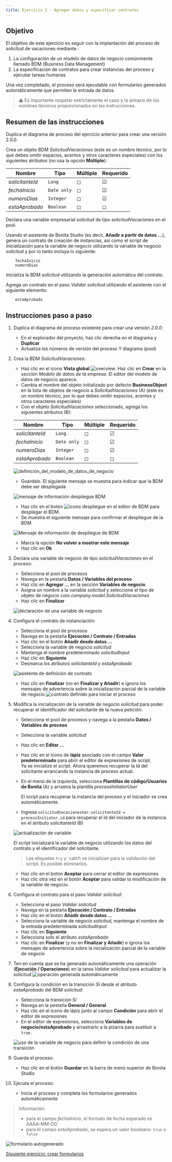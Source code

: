 ```yaml
---
title: Ejercicio 2 - Agregar datos y especificar contratos
---
```


## Objetivo

El objetivo de este ejercicio es seguir con la implantación del proceso de solicitud de vacaciones mediante :

1. La configuración de un modelo de datos de negocio comúnmente llamado BDM (Business Data Management)
1. La especificación de contratos para crear instancias del proceso y ejecutar tareas humanas

Una vez completado, el proceso será ejecutable con formularios generados automáticamente que permiten la entrada de datos.

> ⚠ Es importante respetar estrictamente el caso y la sintaxis de los nombres técnicos proporcionados en las instrucciones.

## Resumen de las instrucciones

Duplica el diagrama de proceso del ejercicio anterior para crear una versión 2.0.0.

Crea un objeto BDM *SolicitudVacaciones* (este es un nombre técnico, por lo que debes omitir espacios, acentos y otros caracteres especiales) con los siguientes atributos (no usa la opción **Múltiple**):

Nombre | Tipo | Múltiple | Requerido
--- | ---- | -------- | -----------
*solicitanteId* | `Long` | ◻ | ☑
*fechaInicio* | `Date only` | ◻ | ☑
*numeroDias* | `Integer` | ◻ | ☑
*estaAprobado* | `Boolean` | ◻ | ◻

Declara una variable empresarial *solicitud* de tipo *solicitudVacaciones* en el pool.

Usando el asistente de Bonita Studio (es decir, **Añadir a partir de datos ...**), genera un contrato de creación de instancias, así como el script de inicialización para la variable de negocio utilizando la variable de negocio *solicitud* y por lo tanto incluya lo siguiente:

        fechaInicio
        numeroDias

Inicializa la BDM *solicitud* utilizando la generación automática del contrato.

Agrega un contrato en el paso *Validar solicitud* utilizando el asistente con el siguiente elemento:

        estaAprobado

## Instrucciones paso a paso

1. Duplica el diagrama de proceso existente para crear una versión *2.0.0*:
   - En el explorador del proyecto, haz clic derecha en el diagrama y  **Duplicar**
   - Actualiza los números de versión del proceso Y diagrama (pool)
1. Crea la BDM *SolicitudVacaciones*:
   - Haz clic en el icono **Vista global** ![overview](images/ex02/ex2_13.png). Haz clic en **Crear** en la sección *Modelo de datos de la empresa*. 
   El editor del modelo de datos de negocio aparece.   
   - Cambia el nombre del objeto initializado por defecto **BusinessObject** en la lista de objetos de negocio a *SolicitudVacaciones* (A) (este es un nombre técnico, por lo que debes omitir espacios, acentos y otros caracteres especiales)
   - Con el objeto *SolicitudVacaciones* seleccionado, agrega los siguientes atributos (B):

    Nombre | Tipo | Múltiple | Requerido
    --- | ---- | -------- | -----------
    *solicitanteId* | `Long` | ◻ | ☑
    *fechaInicio* | `Date only` | ◻ | ☑
    *numeroDias* | `Integer` | ◻ | ☑
    *estaAprobado* | `Boolean` | ◻ | ◻

    ![definición_del_modelo_de_datos_de_negocio](images/ex02/ex2_01.png)
    
   - Guardalo. El siguiente mensaje se muestra para indicar que la BDM debe ser desplegada
   
   ![mensaje de información despliegue BDM](images/ex02/ex2_09.png)
   
   - Haz clic en el botón ![icono despliegue](images/ex02/ex2_11.png) en el editor de BDM para desplegar el BDM.
   - Se muestra el siguiente mensaje para confirmar el despliegue de la BDM
    
    ![Mensaje de información de despliegue de BDM](images/ex02/ex2_10.png)
    
   - Marca la opción **No volver a mostrar este mensaje**
   - Haz clic en **Ok**
 
1. Declara una variable de negocio de tipo *solicitudVacaciones* en el proceso:
   - Selecciona el pool de procesos
   - Navega en la pestaña **Datos / Variables del proceso**
   - Haz clic en **Agregar ...** en la sección **Variables de negocio**
   - Asigna un nombre a la variable *solicitud* y seleccione el tipo de objeto de negocio *com.company.model.SolicitudVacaciones*
   - Haz clic en **Finalizar**
   
   ![déclaración de una variable de negocio](images/ex02/ex2_02.png)
   
1. Configura el contrato de instanciación:
   - Selecciona el pool de procesos
   - Navega en la pestaña **Ejecución / Contrato / Entradas**
   - Haz clic en el botón **Añadir desde datos ...**
   - Selecciona la variable de negocio *solicitud*
   - Mantenga el nombre predeterminado *solicitudInput*
   - Haz clic en **Siguiente**
   - Desmarca los atributos *solicitanteId* y *estaAprobado*
   
   ![asistente de definición de contrato](images/ex02/ex2_03.png)
   
   - Haz clic en **Finalizar** (no en **Finalizar y Añadir**) e ignora los mensajes de advertencia sobre la inicialización parcial de la variable de negocio
    ![contrato definido para iniciar el proceso](images/ex02/ex2_04.png)
   
1. Modifica la inicialización de la variable de negocio *solicitud* para poder recuperar el identificador del solicitante de la nueva petición:
   - Selecciona el pool de procesos y navega a la pestaña **Datos / Variables de proceso**
   - Selecciona la variable *solicitud*
   - Haz clic en **Editar ...**
   - Haz clic en el icono de **lápiz** asociado con el campo **Valor predeterminado** para abrir el editor de expresiones de script.  
   Ya se inicializó el script.
   Ahora queremos recuperar la Id del solicitante arrancando la instancia de proceso actual.
   
   - En el menú de la izquierda, selecciona **Plantillas de código/Usuarios de Bonita** (A) y arrastra la plantilla *processInitiatorUser*  
     
      El script para recuperar la instancia del proceso y el iniciador se crea automáticamente.
   - Ingresa `solicitudVacacionesVar.solicitanteId = processInitiator.id` para recuperar el Id del iniciador de la instancia en el atributo *solicitanteId* (B)

    ![actualización de variable](images/ex02/ex2_12.png)
   
   El script inicializará la variable de negocio utilizando los datos del contrato y el identificador del solicitante. 
   
   > Las etiquetas `try` y `catch se inicializan para la validación del script. Es posible eliminarlos.

    - Haz clic en el botón **Aceptar** para cerrar el editor de expresiones
    - Haz clic otra vez en el botón **Aceptar** para validar la modificación de la variable de negocio. 
   
1. Configura el contrato para el paso *Validar solicitud*:
    - Selecciona el paso *Validar solicitud*
    - Navega en la pestaña **Ejecución / Contrato / Entradas**
    - Haz clic en el botón **Añadir desde datos ...**
    - Selecciona la variable de negocio *solicitud*, mantenga el nombre de la entrada predeterminada *solicitudInput*
    - Haz clic en **Siguiente**
    - Selecciona solo el atributo *estaAprobado*
    - Haz clic en **Finalizar** (y no en **Finalizar y Añadir**) e ignora los mensajes de advertencia sobre la inicialización parcial de la variable de negocio


1. Ten en cuenta que se ha generado automáticamente una operación (**Ejecución / Operaciones**) en la tarea *Validar solicitud* para actualizar la solicitud
    ![operación generada automáticamente](images/ex02/ex2_06.png)
   
1. Configura la condición en la transición *Sí* desde el atributo *estaAprobado* del BDM *solicitud*:
    - Selecciona la transición *Sí*
    - Navega en la pestaña **General / General**
    - Haz clic en el ícono de lápiz junto al campo **Condición** para abrir el editor de expresiones
    - En el editor de expresiones, selecciona **Variables de negocio/estaAprobado** y arrastrarlo a la pizarra para sustituir a `true`.
   
   ![uso de la variable de negocio para definir la condición de una transición](images/ex02/ex2_07.png)
   
1. Guarda el proceso:
    - Haz clic en el botón **Guardar** en la barra de menú superior de Bonita Studio
1. Ejecuta el proceso:
    - Inicia el proceso y completa los formularios generados automáticamente

> Información:
> - para el campo *fechaInicio*, el formato de fecha esperado es AAAA-MM-DD
> - para el campo *estaAprobado*, se espera un valor booleano: `true` o` false`

   ![formulario autogenerado](images/ex02/ex2_08.png)

[Siguiente ejercicio: crear formularios](03-forms.md)
